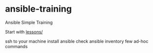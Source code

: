 # ansible-training
Ansible Simple Training

Start with [lessons/](lessons/)

ssh to your machine
install ansible
check ansible inventory
few ad-hoc commands

